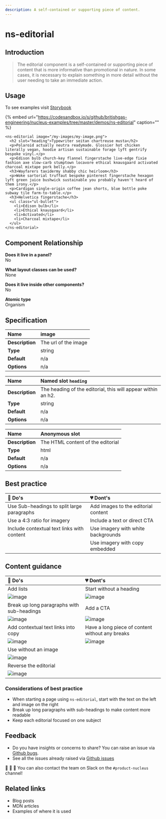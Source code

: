 ```yaml
---
description: A self-contained or supporting piece of content.
---
```


# ns-editorial

## Introduction

> The editorial component is a self-contained or supporting piece of content that is more informative than promotional in nature. In some cases, it is necessary to explain something in more detail without the user needing to take an immediate action.

## Usage

To see examples visit [Storybook](https://nucleus.bgdigital.xyz/demo/index.html?path=/story/ns-editorial--editorial)

{% embed url="https://codesandbox.io/s/github/britishgas-engineering/nucleus-examples/tree/master/demos/ns-editorial" caption="" %}

```markup
<ns-editorial image="/my-images/my-image.png">
  <h2 slot="heading">Typewriter seitan chartreuse musta</h2>
  <p>Polaroid actually neutra readymade. Glossier hot chicken literally vegan, hoodie artisan sustainable forage lyft gentrify bespoke vinyl.</p>
  <p>Edison bulb church-key flannel fingerstache live-edge fixie fashion axe slow-carb stumptown locavore ethical knausgaard activated charcoal mixtape pork belly.</p>
  <h3>Wayfarers taxidermy shabby chic heirloom</h3>
  <p>Woke sartorial truffaut bespoke pinterest fingerstache hexagon lyft green juice bushwick sustainable you probably haven't heard of them irony.</p>
  <p>Cardigan single-origin coffee jean shorts, blue bottle poke subway tile farm-to-table.</p>
  <h3>Helvetica fingerstache</h3>
  <ul class="ul-bullet">
    <li>Edison bulb</li>
    <li>Ethical knausgaard</li>
    <li>Activated</li>
    <li>Charcoal mixtape</li>
  </ul>
</ns-editorial>
```

## Component Relationship

**Does it live in a panel?**  
No

**What layout classes can be used?**  
None

**Does it live inside other components?**  
No

**Atomic type**  
Organism

## Specification

| **Name** | image |
| :--- | :--- |
| **Description** | The url of the image |
| **Type** | string |
| **Default** | n/a |
| **Options** | n/a |

| **Name** | Named slot `heading` |
| :--- | :--- |
| **Description** | The heading of the editorial, this will appear within an h2. |
| **Type** | string |
| **Default** | n/a |
| **Options** | n/a |

| **Name** | Anonymous slot |
| :--- | :--- |
| **Description** | The HTML content of the editorial |
| **Type** | html |
| **Default** | n/a |
| **Options** | n/a |

## Best practice

| 💚 Do's | 💔 Dont's |
| :--- | :--- |
| Use Sub-headings to split large paragraphs | Add images to the editorial content |
| Use a 4:3 ratio for imagery | Include a text or direct CTA |
| Include contextual text links with content | Use imagery with white backgrounds |
|  | Use imagery with copy embedded |

## Content guidance

| 💚 Do's | 💔 Dont's |
| :--- | :--- |
| Add lists | Start without a heading |
| ![image](https://user-images.githubusercontent.com/28779/65035656-a53f4700-d941-11e9-949d-64dbcf28d35d.png) | ![image](https://user-images.githubusercontent.com/28779/65036035-6bbb0b80-d942-11e9-832b-ef79afced5e5.png) |
| Break up long paragraphs with sub-headings | Add a CTA |
| ![image](https://user-images.githubusercontent.com/28779/65035911-331b3200-d942-11e9-9d0f-d95f02acb42b.png) | ![image](https://user-images.githubusercontent.com/28779/65036062-7a092780-d942-11e9-8806-6253a1b236b7.png) |
| Add contextual text links into copy | Have a long piece of content without any breaks |
| ![image](https://user-images.githubusercontent.com/28779/65035966-4af2b600-d942-11e9-9dc6-b30d5e94ca01.png) | ![image](https://user-images.githubusercontent.com/28779/65036084-842b2600-d942-11e9-8c1a-198a8769f166.png) |
| Use without an image |  |
| ![image](https://user-images.githubusercontent.com/28779/65035985-5514b480-d942-11e9-9b2c-753f3338c7f3.png) |  |
| Reverse the editorial |  |
| ![image](https://user-images.githubusercontent.com/28779/65036012-61990d00-d942-11e9-9e7a-f51f4ef7c47e.png) |  |

### Considerations of best practice

* When starting a page using `ns-editorial`, start with the text on the left and image on the right
* Break up long paragraphs with sub-headings to make content more readable
* Keep each editorial focused on one subject

## Feedback

* Do you have insights or concerns to share? You can raise an issue via [Github bugs](https://github.com/ConnectedHomes/nucleus/issues/new?assignees=&labels=Bug&template=a--bug-report.md&title=[bug]%20[ns-editorial]).
* See all the issues already raised via [Github issues](https://github.com/connectedHomes/nucleus/issues?utf8=%E2%9C%93&q=is%3Aopen+is%3Aissue+label%3ABug+[ns-editorial])

💩 🎉 🦄 You can also contact the team on Slack on the `#product-nucleus` channel!

## Related links

* Blog posts
* MDN articles
* Examples of where it is used


